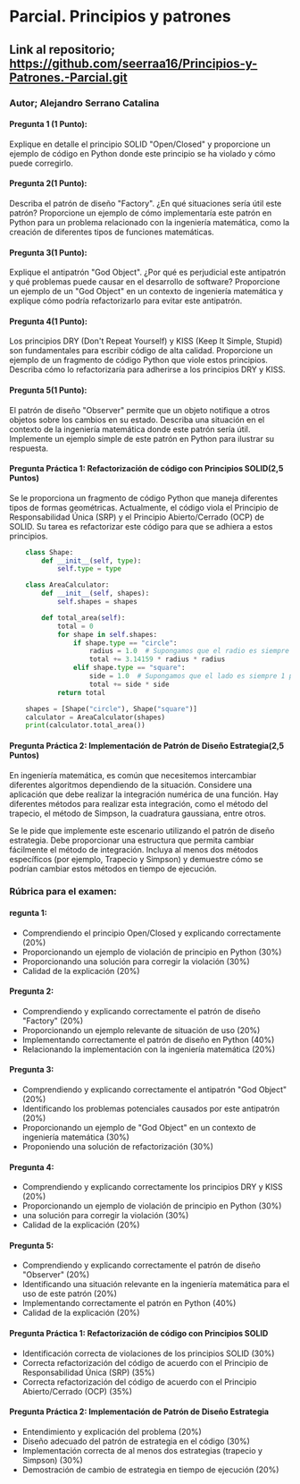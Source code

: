 # Parcial. Principios y patrones
## Link al repositorio; https://github.com/seerraa16/Principios-y-Patrones.-Parcial.git
### Autor; Alejandro Serrano Catalina

#### Pregunta 1 (1 Punto):

Explique en detalle el principio SOLID "Open/Closed" y proporcione un ejemplo de código en Python donde este principio se ha violado y cómo puede corregirlo.

#### Pregunta 2(1 Punto):

Describa el patrón de diseño "Factory". ¿En qué situaciones sería útil este patrón? Proporcione un ejemplo de cómo implementaría este patrón en Python para un problema relacionado con la ingeniería matemática, como la creación de diferentes tipos de funciones matemáticas.

#### Pregunta 3(1 Punto):

Explique el antipatrón "God Object". ¿Por qué es perjudicial este antipatrón y qué problemas puede causar en el desarrollo de software? Proporcione un ejemplo de un "God Object" en un contexto de ingeniería matemática y explique cómo podría refactorizarlo para evitar este antipatrón.

#### Pregunta 4(1 Punto):

Los principios DRY (Don't Repeat Yourself) y KISS (Keep It Simple, Stupid) son fundamentales para escribir código de alta calidad. Proporcione un ejemplo de un fragmento de código Python que viole estos principios. Describa cómo lo refactorizaría para adherirse a los principios DRY y KISS.

#### Pregunta 5(1 Punto):

El patrón de diseño "Observer" permite que un objeto notifique a otros objetos sobre los cambios en su estado. Describa una situación en el contexto de la ingeniería matemática donde este patrón sería útil. Implemente un ejemplo simple de este patrón en Python para ilustrar su respuesta.

#### Pregunta Práctica 1: Refactorización de código con Principios SOLID(2,5 Puntos)

Se le proporciona un fragmento de código Python que maneja diferentes tipos de formas geométricas. Actualmente, el código viola el Principio de Responsabilidad Única (SRP) y el Principio Abierto/Cerrado (OCP) de SOLID. Su tarea es refactorizar este código para que se adhiera a estos principios.

``` py
    class Shape:
        def __init__(self, type):
            self.type = type

    class AreaCalculator:
        def __init__(self, shapes):
            self.shapes = shapes

        def total_area(self):
            total = 0
            for shape in self.shapes:
                if shape.type == "circle":
                    radius = 1.0  # Supongamos que el radio es siempre 1 para este ejemplo
                    total += 3.14159 * radius * radius
                elif shape.type == "square":
                    side = 1.0  # Supongamos que el lado es siempre 1 para este ejemplo
                    total += side * side
            return total

    shapes = [Shape("circle"), Shape("square")]
    calculator = AreaCalculator(shapes)
    print(calculator.total_area())
```
#### Pregunta Práctica 2: Implementación de Patrón de Diseño Estrategia(2,5 Puntos)

En ingeniería matemática, es común que necesitemos intercambiar diferentes algoritmos dependiendo de la situación. Considere una aplicación que debe realizar la integración numérica de una función. Hay diferentes métodos para realizar esta integración, como el método del trapecio, el método de Simpson, la cuadratura gaussiana, entre otros.

Se le pide que implemente este escenario utilizando el patrón de diseño estrategia. Debe proporcionar una estructura que permita cambiar fácilmente el método de integración. Incluya al menos dos métodos específicos (por ejemplo, Trapecio y Simpson) y demuestre cómo se podrían cambiar estos métodos en tiempo de ejecución.

### Rúbrica para el examen:

#### regunta 1:

- Comprendiendo el principio Open/Closed y explicando correctamente (20%)
- Proporcionando un ejemplo de violación de principio en Python (30%)
- Proporcionando una solución para corregir la violación (30%)
- Calidad de la explicación (20%)

#### Pregunta 2:

- Comprendiendo y explicando correctamente el patrón de diseño "Factory" (20%)
- Proporcionando un ejemplo relevante de situación de uso (20%)
- Implementando correctamente el patrón de diseño en Python (40%)
- Relacionando la implementación con la ingeniería matemática (20%)

#### Pregunta 3:

- Comprendiendo y explicando correctamente el antipatrón "God Object" (20%)
- Identificando los problemas potenciales causados por este antipatrón (20%)
- Proporcionando un ejemplo de "God Object" en un contexto de ingeniería matemática (30%)
- Proponiendo una solución de refactorización (30%)

#### Pregunta 4:

- Comprendiendo y explicando correctamente los principios DRY y KISS (20%)
- Proporcionando un ejemplo de violación de principio en Python (30%)
-  una solución para corregir la violación (30%)
- Calidad de la explicación (20%)

#### Pregunta 5:

- Comprendiendo y explicando correctamente el patrón de diseño "Observer" (20%)
- Identificando una situación relevante en la ingeniería matemática para el uso de este patrón (20%)
- Implementando correctamente el patrón en Python (40%)
- Calidad de la explicación (20%)

#### Pregunta Práctica 1: Refactorización de código con Principios SOLID

- Identificación correcta de violaciones de los principios SOLID (30%)
- Correcta refactorización del código de acuerdo con el Principio de Responsabilidad Única (SRP) (35%)
- Correcta refactorización del código de acuerdo con el Principio Abierto/Cerrado (OCP) (35%)

#### Pregunta Práctica 2: Implementación de Patrón de Diseño Estrategia

- Entendimiento y explicación del problema (20%)
- Diseño adecuado del patrón de estrategia en el código (30%)
- Implementación correcta de al menos dos estrategias (trapecio y Simpson) (30%)
- Demostración de cambio de estrategia en tiempo de ejecución (20%)